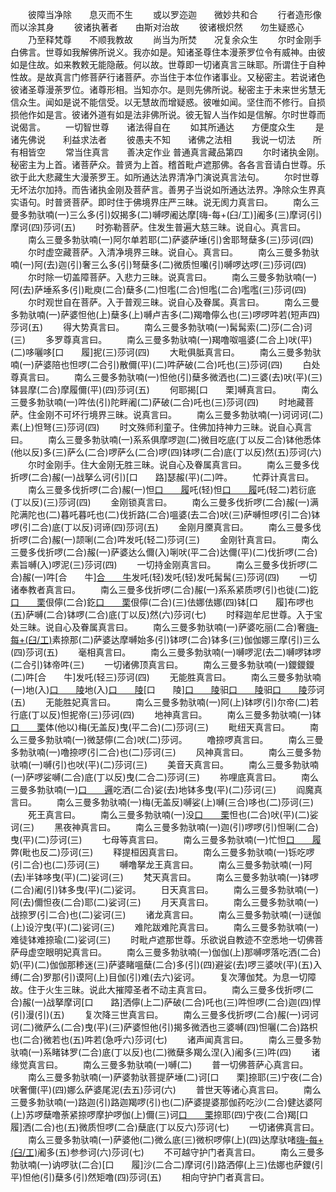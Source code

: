 <!-- { "loadSidebar": true } -->
　　彼障当净除　　息灭而不生
　　或以罗迩迦　　微妙共和合
　　行者造形像　　而以涂其身
　　彼诸执著者　　由斯对治故
　　彼诸根炽然　　勿生疑惑心
　　乃至释梵尊　　不顺我教故
　　尚当为所焚　　况复余众生
　　尔时金刚手白佛言。世尊如我解佛所说义。我亦如是。知诸圣尊住本漫荼罗位令有威神。由彼如是住故。如来教敕无能隐蔽。何以故。世尊即一切诸真言三昧耶。所谓住于自种性故。是故真言门修菩萨行诸菩萨。亦当住于本位作诸事业。又秘密主。若说诸色彼诸圣尊漫荼罗位。诸尊形相。当知亦尔。是则先佛所说。秘密主于未来世劣慧无信众生。闻如是说不能信受。以无慧故而增疑惑。彼唯如闻。坚住而不修行。自损损他作如是言。彼诸外道有如是法非佛所说。彼无智人当作如是信解。尔时世尊而说偈言。
　　一切智世尊　　诸法得自在
　　如其所通达　　方便度众生
　　是诸先佛说　　利益求法者
　　彼愚夫不知　　诸佛之法相
　　我说一切法　　所有相皆空
　　常当住真言　　善决定作业
普通真言藏品第四
　　尔时诸执金刚。秘密主为上首。诸菩萨众。普贤为上首。稽首毗卢遮那佛。各各言音请白世尊。乐欲于此大悲藏生大漫荼罗王。如所通达法界清净门演说真言法句。
　　尔时世尊无坏法尔加持。而告诸执金刚及菩萨言。善男子当说如所通达法界。净除众生界真实语句。时普贤菩萨。即时住于佛境界庄严三昧。说无阂力真言曰。
　　南么三曼多勃驮喃(一)三么多(引)奴揭多(二)嚩啰阇达摩[嗨-每+(臼/工)]阇多(三)摩诃(引)摩诃(四)莎诃(五)
　　时弥勒菩萨。住发生普遍大慈三昧。说自心。真言曰。
　　南么三曼多勃驮喃(一)阿尔单若耶(二)萨婆萨埵(引)舍耶弩蘖多(三)莎诃(四)
　　尔时虚空藏菩萨。入清净境界三昧。说自心。真言曰。
　　南么三曼多勃驮喃(一)阿(去)迦(引)奢三么多(引)弩蘖多(二)微质怛囒(引)嚩啰达啰(三)莎诃(四)
　　尔时除一切盖障菩萨。入悲力三昧。说真言曰。
　　南么三曼多勃驮喃(一)阿(去)萨埵系多(引)毗庾(二合)蘖多(二)怛嚂(二合)怛嚂(二合)嚂嚂(三)莎诃(四)
　　尔时观世自在菩萨。入于普观三昧。说自心及眷属。真言曰。
　　南么三曼多勃驮喃(一)萨婆怛他(上)蘖多(上)嚩卢吉多(二)羯噜儜么也(三)啰啰吽若(短声四)莎诃(五)
　　得大势真言曰。
　　南么三曼多勃驮喃(一)髯髯索(二)莎(二合)诃(三)
　　多罗尊真言曰。
　　南么三曼多勃驮喃(一)羯噜呶嗢婆(二合上)吠(平)(二)哆囇哆[口　　履]抳(三)莎诃(四)
　　大毗俱胝真言曰。
　　南么三曼多勃驮喃(一)萨婆陪也怛啰(二合引)散儞(平)(二)吽萨破(二合)吒也(三)莎诃(四)
　　白处尊真言曰。
　　南么三曼多勃驮喃(一)怛他(引)蘖多微洒也(二)三婆(去)吠(平)(三)钵昙摩(二合)摩履儞(平)(四)莎诃(五)
　　何耶揭[口　　栗]嚩真言曰。
　　南么三曼多勃驮喃(一)吽佉(引)陀畔阇(二)萨破(二合)吒也(三)莎诃(四)
　　时地藏菩萨。住金刚不可坏行境界三昧。说真言曰。
　　南么三曼多勃驮喃(一)诃诃诃(二)素(上)怛弩(三)莎诃(四)
　　时文殊师利童子。住佛加持神力三昧。说自心真言曰。
　　南么三曼多勃驮喃(一)系系俱摩啰迦(二)微目吃底(丁以反二合)钵他悉体(他以反)多(三)萨么(二合)啰萨么(二合)啰(四)钵啰(二合)底(丁以反)然(五)莎诃(六)
　　尔时金刚手。住大金刚无胜三昧。说自心及眷属真言曰。
　　南么三曼多伐折啰(二合)赧(一)战拏么诃(引)[口　　路]瑟赧(平)(二)吽。
　　忙莽计真言曰。
　　南么三曼多伐折啰(二合)赧(一)怛[口　　履](二合)吒(轻)怛[口　　履](二合)吒(轻二)若衍底(丁以反)(三)莎诃(四)
　　金刚锁真言曰。
　　南么三曼多伐折啰(二合)赧(一)满陀满陀也(二)暮吒暮吒也(二)伐折路(二合)嗢婆(去二合)吠(三)萨嚩怛啰(引二合)钵啰(引二合)底(丁以反)诃谛(四)莎诃(五)
　　金刚月黡真言曰。
　　南么三曼多伐折啰(二合)赧(一)颉唎(二合)吽发吒(轻二)莎诃(三)
　　金刚针真言曰。
　　南么三曼多伐折啰(二合)赧(一)萨婆达么儞(入)唎吠(平二合)达儞(平)(二)伐折啰(二合)素旨嚩(入)啰泥(三)莎诃(四)
　　一切持金刚真言曰。
　　南么三曼多伐折啰(二合)赧(一)吽[合　　牛][合　　牛](二)发吒(轻)发吒(轻)发吒髯髯(三)莎诃(四)
　　一切诸奉教者真言曰。
　　南么三曼多伐折啰(二合)赧(一)系系紧质啰(引)也徙(二)釳[口　　栗](二合)佷儜(二合)釳[口　　栗](二合)佷儜(二合)(三)佉娜佉娜(四)钵[口　　履]布啰也(五)萨嚩(二合)钵啰(二合)底(丁以反)然(六)莎诃(七)
　　时释迦牟尼世尊。入于宝处三昧。说自心及眷属真言曰。
　　南么三曼多勃驮喃(一)萨婆吃丽(二合)奢[嗨-每+(臼/工)](入)素捺那(二)萨婆达摩嚩始多(引)钵啰(二合)钵多(三)伽伽娜三摩(引)三么(四)莎诃(五)
　　毫相真言曰。
　　南么三曼多勃驮喃(一)嚩啰泥(去二)嚩啰钵啰(二合引)钵帝吽(三)
　　一切诸佛顶真言曰。
　　南么三曼多勃驮喃(一)鑁鑁鑁(二)吽[合　　牛]发吒(轻三)莎诃(四)
　　无能胜真言曰。
　　南么三曼多勃驮喃(一)地(入)[口　　陵](二合)地(入)[口　　陵](二合二)[口　　陵][口　　陵](三)驲[口　　陵](二合)驲[口　　陵](二合四)莎诃(五)
　　无能胜妃真言曰。
　　南么三曼多勃驮喃(一)阿(上)钵啰(引)尔帝(二)若行底(丁以反)怛抳帝(三)莎诃(四)
　　地神真言曰。
　　南么三曼多勃驮喃(一)钵[口　　栗](二合)体(他以)梅(无盖反)曳(平二合)(二)莎诃(三)
　　毗纽天真言曰。
　　南么三曼多勃驮喃(一)微瑟儜(二合)吠(二)莎诃。
　　噜捺啰真言曰。
　　南么三曼多勃驮喃(一)噜捺啰(引二合)也(二)莎诃(三)
　　风神真言曰。
　　南么三曼多勃驮喃(一)嚩(引)也吠(平)(二)莎诃(三)
　　美音天真言曰。
　　南么三曼多勃驮喃(一)萨啰娑嚩(二合)底(丁以反)曳(二合二)莎诃(三)
　　祢哩底真言曰。
　　南么三曼多勃驮喃(一)[口　　邏](引)吃洒(二合)娑(去)地钵多曳(平)(二)莎诃(三)
　　阎魔真言曰。
　　南么三曼多勃驮喃(一)梅(无盖反)嚩娑(上)嚩(三合)哆也(二)莎诃(三)
　　死王真言曰。
　　南么三曼多勃驮喃(一)没[口　　栗](二合)怛也(二合)吠(平)(二)娑诃(三)
　　黑夜神真言曰。
　　南么三曼多勃驮喃(一)迦(引)啰啰(引)怛唎(二合)曳(平)(二)莎诃(三)
　　七母等真言曰。
　　南么三曼多勃驮喃(一)忙怛[口　　履](二合)弊(毗也反二)莎诃(三)
　　释提桓因真言曰。
　　南么三曼多勃驮喃(一)铄吃啰(引二合)也(二)莎诃(三)
　　嚩噜拏龙王真言曰。
　　南么三曼多勃驮喃(一)阿(去)半钵哆曳(平)(二)娑诃(三)
　　梵天真言曰。
　　南么三曼多勃驮喃(一)钵啰(二合)阇(引)钵多曳(平)(二)娑诃。
　　日天真言曰。
　　南么三曼多勃驮喃(一)阿(去)儞怛夜(二合)耶(二)娑诃(三)
　　月天真言曰。
　　南么三曼多勃驮喃(一)战捺罗(引二合)也(二)娑诃(三)
　　诸龙真言曰。
　　南么三曼多勃驮喃(一)谜伽(上)设泞曳(平)(二)娑诃(三)
　　难陀跋难陀真言曰。
　　南么三曼多勃驮喃(一)难徒钵难捺瑜(二)娑诃(三)
　　时毗卢遮那世尊。乐欲说自教迹不空悉地一切佛菩萨母虚空眼明妃真言曰。
　　南么三曼多勃驮喃(一)伽伽(上)那嚩啰落吃洒(二合)奶(平)(二)伽伽那糁迷(三)萨婆睹嗢蘖(二合)多(引)(四)避娑(去)啰三婆吠(平)(五)入缚(二合)罗那(引)谟阿(上)目伽(引)难(去六)娑诃。
　　复次薄伽梵。为息一切障故。住于火生三昧。说此大摧障圣者不动主真言曰。
　　南么三曼多伐折啰(二合)赧(一)战拏摩诃[口　　路]洒儜(上二)萨破(二合)吒也(三)吽怛啰(二合)迦(四)悍(引)漫(引)(五)
　　复次降三世真言曰。
　　南么三曼多伐折啰(二合)赧(一)诃诃诃(二)微萨么(二合)曳(平)(三)萨婆怛他(引)揭多微洒也三婆嚩(四)怛囇(二合)路枳也(二合)微若也(五)吽若(急呼六)莎诃(七)
　　诸声闻真言曰。
　　南么三曼多勃驮喃(一)系睹钵罗(二合)底(丁以反)也(二)微蘖多羯么涅(入)阇多(三)吽(四)
　　诸缘觉真言曰。
　　南么三曼多勃驮喃(一)嚩(二)
　　普一切佛菩萨心真言曰。
　　南么三曼多勃驮喃(一)萨婆勃驮菩提萨埵(二)诃[口　　栗]捺耶(三)宁夜(二合)吠奢儞(平)(四)娜么萨婆尾泥(去五)莎诃(六)
　　普世天等诸心真言曰。
　　南么三曼多勃驮喃(一)路迦(引)路迦羯啰(引)也(二)萨婆提婆那伽药吃沙(二合)健达婆阿(上)苏啰蘖噜荼紧捺啰摩护啰伽(上)儞(三)诃[口　　栗](二合)捺耶(四)宁夜(二合)羯[口　　履]洒(二合)也(五)微质怛啰(二合)蘖底(丁以反六)莎诃(七)
　　一切诸佛真言曰。
　　南么三曼多勃驮喃(一)萨婆他(二)微么底(三)微枳啰儜(上)(四)达摩驮啫[嗨-每+(臼/工)](入)阇多(五)参参诃(六)莎诃(七)
　　不可越守护门者真言曰。
　　南么三曼多勃驮喃(一)讷啰驮(二合)[口　　履]沙(二合二)摩诃(引)路洒儜(上三)佉娜也萨鑁(引平)怛他(引)蘖多(引)然矩噜(四)莎诃(五)
　　相向守护门者真言曰。
